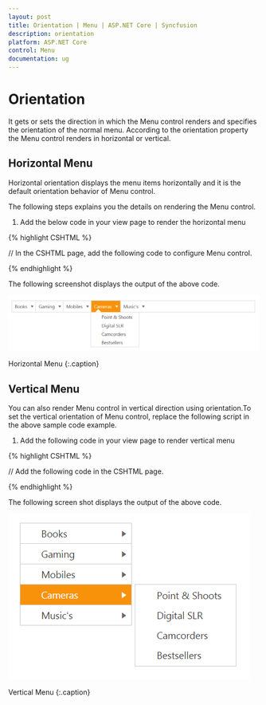 ```yaml
---
layout: post
title: Orientation | Menu | ASP.NET Core | Syncfusion
description: orientation
platform: ASP.NET Core
control: Menu
documentation: ug
---
```


# Orientation

It gets or sets the direction in which the Menu control renders and specifies the orientation of the normal menu.  According to the orientation property the Menu control renders in horizontal or vertical.

## Horizontal Menu

Horizontal orientation displays the menu items horizontally and it is the default orientation behavior of Menu control. 

The following steps explains you the details on rendering the Menu control. 

1. Add the below code in your view page to render the horizontal menu

{% highlight CSHTML %}
    
// In the CSHTML page, add the following code to configure Menu control.
<ej-menu id="vertical" menu-type="@MenuType.NormalMenu" orientation="@Orientation.Horizontal">
    <e-menu-items>
        <e-menu-item url="" text="Books">
            <e-menu-child-items>
                <e-menu-child-item text="New Releases" url=""></e-menu-child-item>
                <e-menu-child-item text="New Releases audio books" url=""></e-menu-child-item>
                <e-menu-child-item text="Bestsellers" url=""></e-menu-child-item>
                <e-menu-child-item text="Upcoming" url=""></e-menu-child-item>
                <e-menu-child-item text="Box Sets" url=""></e-menu-child-item>
            </e-menu-child-items>
        </e-menu-item>
        <e-menu-item text="Gaming" url="">
            <e-menu-child-items>
                <e-menu-child-item text="Upcoming" url=""></e-menu-child-item>
                <e-menu-child-item text="PC" url=""></e-menu-child-item>
                <e-menu-child-item text="PS Vista" url=""></e-menu-child-item>
                <e-menu-child-item text="XBox" url=""></e-menu-child-item>
            </e-menu-child-items>
        </e-menu-item>
        <e-menu-item text="Mobiles" url="">
            <e-menu-child-items>
                <e-menu-child-item text="New Arrivals" url=""></e-menu-child-item>
                <e-menu-child-item text="Bestsellers" url=""></e-menu-child-item>
                <e-menu-child-item text="Low Price" url=""></e-menu-child-item>
                <e-menu-child-item text="Tablets" url=""></e-menu-child-item>
            </e-menu-child-items>
        </e-menu-item>
        <e-menu-item text="Cameras" url="">
            <e-menu-child-items>
                <e-menu-child-item text="Point & Shoots" url=""></e-menu-child-item>
                <e-menu-child-item text="Digital SLR" url=""></e-menu-child-item>
                <e-menu-child-item text="Camcorders" url=""></e-menu-child-item>
                <e-menu-child-item text="Bestsellers" url=""></e-menu-child-item>
            </e-menu-child-items>
        </e-menu-item>
        <e-menu-item text="Music's" url="">
            <e-menu-child-items>
                <e-menu-child-item text="New Releases" url=""></e-menu-child-item>
                <e-menu-child-item text="Bestsellers" url=""></e-menu-child-item>
                <e-menu-child-item text="Rock Music" url=""></e-menu-child-item>
                <e-menu-child-item text="Devotional & Spiritual" url=""></e-menu-child-item>
            </e-menu-child-items>
        </e-menu-item>
    </e-menu-items>
</ej-menu>

{% endhighlight %}

The following screenshot displays the output of the above code.        

![](Orientation_images/Orientation_img1.png)

Horizontal Menu
{:.caption}

## Vertical Menu

You can also render Menu control in vertical direction using orientation.To set the vertical orientation of Menu control, replace the following script in the above sample code example.

1. Add the following code in your view page to render vertical menu

{% highlight CSHTML %}

// Add the following code in the CSHTML page.

<ej-menu id="vertical" menu-type="@MenuType.NormalMenu" orientation="@Orientation.Vertical">
    <e-menu-items>
        <e-menu-item url="" text="Books">
            <e-menu-child-items>
                <e-menu-child-item text="New Releases" url=""></e-menu-child-item>
                <e-menu-child-item text="New Releases audio books" url=""></e-menu-child-item>
                <e-menu-child-item text="Bestsellers" url=""></e-menu-child-item>
                <e-menu-child-item text="Upcoming" url=""></e-menu-child-item>
                <e-menu-child-item text="Box Sets" url=""></e-menu-child-item>
            </e-menu-child-items>
        </e-menu-item>
        <e-menu-item text="Gaming" url="">
            <e-menu-child-items>
                <e-menu-child-item text="Upcoming" url=""></e-menu-child-item>
                <e-menu-child-item text="PC" url=""></e-menu-child-item>
                <e-menu-child-item text="PS Vista" url=""></e-menu-child-item>
                <e-menu-child-item text="XBox" url=""></e-menu-child-item>
            </e-menu-child-items>
        </e-menu-item>
        <e-menu-item text="Mobiles" url="">
            <e-menu-child-items>
                <e-menu-child-item text="New Arrivals" url=""></e-menu-child-item>
                <e-menu-child-item text="Bestsellers" url=""></e-menu-child-item>
                <e-menu-child-item text="Low Price" url=""></e-menu-child-item>
                <e-menu-child-item text="Tablets" url=""></e-menu-child-item>
            </e-menu-child-items>
        </e-menu-item>
        <e-menu-item text="Cameras" url="">
            <e-menu-child-items>
                <e-menu-child-item text="Point & Shoots" url=""></e-menu-child-item>
                <e-menu-child-item text="Digital SLR" url=""></e-menu-child-item>
                <e-menu-child-item text="Camcorders" url=""></e-menu-child-item>
                <e-menu-child-item text="Bestsellers" url=""></e-menu-child-item>
            </e-menu-child-items>
        </e-menu-item>
        <e-menu-item text="Music's" url="">
            <e-menu-child-items>
                <e-menu-child-item text="New Releases" url=""></e-menu-child-item>
                <e-menu-child-item text="Bestsellers" url=""></e-menu-child-item>
                <e-menu-child-item text="Rock Music" url=""></e-menu-child-item>
                <e-menu-child-item text="Devotional & Spiritual" url=""></e-menu-child-item>
            </e-menu-child-items>
        </e-menu-item>
    </e-menu-items>
</ej-menu>

{% endhighlight  %}

The following screen shot displays the output of the above code.                       

![](Orientation_images/Orientation_img2.png)

Vertical Menu
{:.caption}